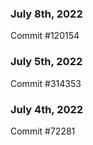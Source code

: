 ### July 8th, 2022

Commit #120154

### July 5th, 2022

Commit #314353


### July 4th, 2022

Commit #72281
